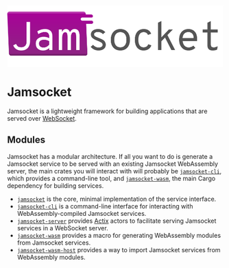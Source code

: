![Jamsocket Logo](jamsocket_logo.svg)

# Jamsocket

Jamsocket is a lightweight framework for building applications that are served over
[WebSocket](https://developer.mozilla.org/en-US/docs/Web/API/WebSockets_API).

## Modules

Jamsocket has a modular architecture. If all you want to do is generate a Jamsocket service to
be served with an existing Jamsocket WebAssembly server, the main crates you will interact with
will probably be [`jamsocket-cli`](/jamsocket-cli), which provides a command-line tool, and
[`jamsocket-wasm`](/jamsocket-wasm), the main Cargo dependency for building services.

- [`jamsocket`](https://jamsocket.github.io/jamsocket/jamsocket/index.html) is the core, minimal implementation of the service interface.
- [`jamsocket-cli`](https://jamsocket.github.io/jamsocket/jamsocket_cli/index.html) is a command-line interface for interacting with WebAssembly-compiled Jamsocket services.
- [`jamsocket-server`](https://jamsocket.github.io/jamsocket/jamsocket_server/index.html) provides [Actix](https://actix.rs/) actors to facilitate serving Jamsocket services in a WebSocket server.
- [`jamsocket-wasm`](https://jamsocket.github.io/jamsocket/jamsocket_wasm/index.html) provides a macro for generating WebAssembly modules from Jamsocket services.
- [`jamsocket-wasm-host`](https://jamsocket.github.io/jamsocket/jamsocket_wasm_host/index.html) provides a way to import Jamsocket services from WebAssembly modules.